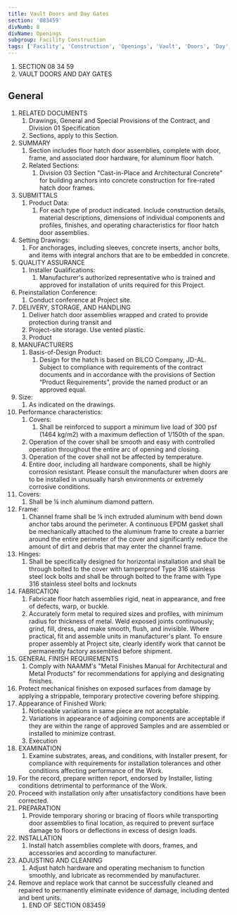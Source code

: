 ```yaml
---
title: Vault Doors and Day Gates
section: '083459'
divNumb: 8
divName: Openings
subgroup: Facility Construction
tags: ['Facility', 'Construction', 'Openings', 'Vault', 'Doors', 'Day', 'Gates']
---
```


1. SECTION 08 34 59
1. VAULT DOORS AND DAY GATES

## General

1. RELATED DOCUMENTS
   1. Drawings, General and Special Provisions of the Contract, and Division 01 Specification
   1. Sections, apply to this Section.
2. SUMMARY
   1. Section includes floor hatch door assemblies, complete with door, frame, and associated door hardware, for aluminum floor hatch.
   1. Related Sections:
      1. Division 03 Section "Cast-in-Place and Architectural Concrete" for building anchors into concrete construction for fire-rated hatch door frames.
3. SUBMITTALS
   1. Product Data:
      1. For each type of product indicated. Include construction details, material descriptions, dimensions of individual components and profiles, finishes, and operating characteristics for floor hatch door assemblies.
2. Setting Drawings:
      1. For anchorages, including sleeves, concrete inserts, anchor bolts, and items with integral anchors that are to be embedded in concrete.
4. QUALITY ASSURANCE
   1. Installer Qualifications:
      1. Manufacturer's authorized representative who is trained and approved for installation of units required for this Project.
2. Preinstallation Conference:
      1. Conduct conference at Project site.
5. DELIVERY, STORAGE, AND HANDLING
   1. Deliver hatch door assemblies wrapped and crated to provide protection during transit and
   1. Project-site storage. Use vented plastic.
   1. Product
1. MANUFACTURERS
   1. Basis-of-Design Product:
      1. Design for the hatch is based on BILCO Company, JD-AL. Subject to compliance with requirements of the contract documents and in accordance with the provisions of Section “Product Requirements”, provide the named product or an approved equal.
1. Size:
      1. As indicated on the drawings.
2. Performance characteristics:
      1. Covers:
         1. Shall be reinforced to support a minimum live load of 300 psf (1464 kg/m2) with a maximum deflection of 1/150th of the span.
      1. Operation of the cover shall be smooth and easy with controlled operation throughout the entire arc of opening and closing.
      1. Operation of the cover shall not be affected by temperature.
      1. Entire door, including all hardware components, shall be highly corrosion resistant. Please consult the manufacturer when doors are to be installed in unusually harsh environments or extremely corrosive conditions.
3. Covers:
      1. Shall be ¼ inch aluminum diamond pattern.
4. Frame:
      1. Channel frame shall be ¼ inch extruded aluminum with bend down anchor tabs around the perimeter. A continuous EPDM gasket shall be mechanically attached to the aluminum frame to create a barrier around the entire perimeter of the cover and significantly reduce the amount of dirt and debris that may enter the channel frame.
5. Hinges:
      1. Shall be specifically designed for horizontal installation and shall be through bolted to the cover with tamperproof Type 316 stainless steel lock bolts and shall be through bolted to the frame with Type 316 stainless steel bolts and locknuts
2. FABRICATION
   1. Fabricate floor hatch assemblies rigid, neat in appearance, and free of defects, warp, or buckle.
   1. Accurately form metal to required sizes and profiles, with minimum radius for thickness of metal. Weld exposed joints continuously; grind, fill, dress, and make smooth, flush, and invisible. Where practical, fit and assemble units in manufacturer's plant. To ensure proper assembly at Project site, clearly identify work that cannot be permanently factory assembled before shipment.
3. GENERAL FINISH REQUIREMENTS
   1. Comply with NAAMM's "Metal Finishes Manual for Architectural and Metal Products" for recommendations for applying and designating finishes.
2. Protect mechanical finishes on exposed surfaces from damage by applying a strippable, temporary protective covering before shipping.
3. Appearance of Finished Work:
      1. Noticeable variations in same piece are not acceptable.
   1. Variations in appearance of adjoining components are acceptable if they are within the range of approved Samples and are assembled or installed to minimize contrast.
   1. Execution
1. EXAMINATION
   1. Examine substrates, areas, and conditions, with Installer present, for compliance with requirements for installation tolerances and other conditions affecting performance of the Work.
2. For the record, prepare written report, endorsed by Installer, listing conditions detrimental to performance of the Work.
3. Proceed with installation only after unsatisfactory conditions have been corrected.
2. PREPARATION
   1. Provide temporary shoring or bracing of floors while transporting door assemblies to final location, as required to prevent surface damage to floors or deflections in excess of design loads.
3. INSTALLATION
   1. Install hatch assemblies complete with doors, frames, and accessories and according to manufacturer.
4. ADJUSTING AND CLEANING
   1. Adjust hatch hardware and operating mechanism to function smoothly, and lubricate as recommended by manufacturer.
2. Remove and replace work that cannot be successfully cleaned and repaired to permanently eliminate evidence of damage, including dented and bent units.
   1. END OF SECTION 083459

